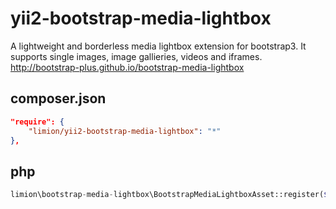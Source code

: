 # yii2-bootstrap-media-lightbox
A lightweight and borderless media lightbox extension for bootstrap3. It supports single images, image gallieries, videos and iframes. http://bootstrap-plus.github.io/bootstrap-media-lightbox

composer.json
-----
```json
"require": {
    "limion/yii2-bootstrap-media-lightbox": "*"
},
```
php
-----
```php
limion\bootstrap-media-lightbox\BootstrapMediaLightboxAsset::register($this);
```

